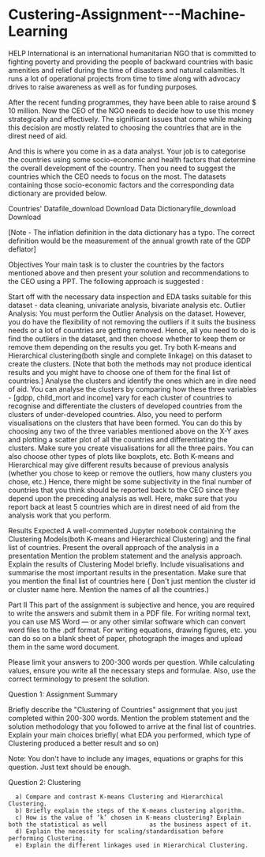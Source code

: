 # Custering-Assignment---Machine-Learning
HELP International is an international humanitarian NGO that is committed to fighting poverty and providing the people of backward countries with basic amenities and relief during the time of disasters and natural calamities. It runs a lot of operational projects from time to time along with advocacy drives to raise awareness as well as for funding purposes.


 

After the recent funding programmes, they have been able to raise around $ 10 million. Now the CEO of the NGO needs to decide how to use this money strategically and effectively. The significant issues that come while making this decision are mostly related to choosing the countries that are in the direst need of aid. 

 

And this is where you come in as a data analyst. Your job is to categorise the countries using some socio-economic and health factors that determine the overall development of the country. Then you need to suggest the countries which the CEO needs to focus on the most.  The datasets containing those socio-economic factors and the corresponding data dictionary are provided below.

Countries' Datafile_download	Download
Data Dictionaryfile_download	Download
 

[Note - The inflation definition in the data dictionary has a typo. The correct definition would be the measurement of the annual growth rate of the GDP deflator]

Objectives
Your main task is to cluster the countries by the factors mentioned above and then present your solution and recommendations to the CEO using a PPT.  The following approach is suggested :

 

Start off with the necessary data inspection and EDA tasks suitable for this dataset - data cleaning, univariate analysis, bivariate analysis etc.
Outlier Analysis: You must perform the Outlier Analysis on the dataset. However, you do have the flexibility of not removing the outliers if it suits the business needs or a lot of countries are getting removed. Hence, all you need to do is find the outliers in the dataset, and then choose whether to keep them or remove them depending on the results you get.
Try both K-means and Hierarchical clustering(both single and complete linkage) on this dataset to create the clusters. [Note that both the methods may not produce identical results and you might have to choose one of them for the final list of countries.]
Analyse the clusters and identify the ones which are in dire need of aid. You can analyse the clusters by comparing how these three variables - [gdpp, child_mort and income] vary for each cluster of countries to recognise and differentiate the clusters of developed countries from the clusters of under-developed countries.
Also, you need to perform visualisations on the clusters that have been formed.  You can do this by choosing any two of the three variables mentioned above on the X-Y axes and plotting a scatter plot of all the countries and differentiating the clusters. Make sure you create visualisations for all the three pairs. You can also choose other types of plots like boxplots, etc. 
Both K-means and Hierarchical may give different results because of previous analysis (whether you chose to keep or remove the outliers, how many clusters you chose,  etc.) Hence, there might be some subjectivity in the final number of countries that you think should be reported back to the CEO since they depend upon the preceding analysis as well. Here, make sure that you report back at least 5 countries which are in direst need of aid from the analysis work that you perform.
 

Results  Expected
A well-commented Jupyter notebook containing the Clustering Models(both K-means and Hierarchical Clustering) and the final list of countries.
Present the overall approach of the analysis in a presentation 
Mention the problem statement and the analysis approach.
Explain the results of  Clustering Model briefly.
Include visualisations and summarise the most important results in the presentation.
Make sure that you mention the final list of countries here ( Don't just mention the cluster id or cluster name here. Mention the names of all the countries.)






 Part II
This part of the assignment is subjective and hence, you are required to write the answers and submit them in a PDF file. For writing normal text, you can use MS Word — or any other similar software which can convert word files to the .pdf format. For writing equations, drawing figures, etc. you can do so on a blank sheet of paper, photograph the images and upload them in the same word document.

Please limit your answers to 200-300 words per question. While calculating values, ensure you write all the necessary steps and formulae. Also, use the correct terminology to present the solution.

 

Question 1: Assignment Summary

Briefly describe the "Clustering of Countries" assignment that you just completed within 200-300 words. Mention the problem statement and the solution methodology that you followed to arrive at the final list of countries. Explain your main choices briefly( what EDA you performed, which type of Clustering produced a better result and so on) 

Note: You don't have to include any images, equations or graphs for this question. Just text should be enough.

 

Question 2: Clustering

      a) Compare and contrast K-means Clustering and Hierarchical Clustering.
      b) Briefly explain the steps of the K-means clustering algorithm. 
      c) How is the value of ‘k’ chosen in K-means clustering? Explain both the statistical as well            as the business aspect of it.
      d) Explain the necessity for scaling/standardisation before performing Clustering.
      e) Explain the different linkages used in Hierarchical Clustering.
